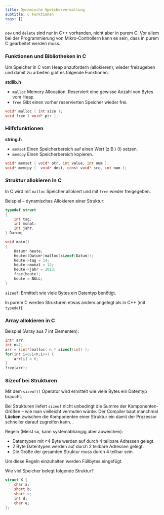 ```yaml
---
title: Dynamische Speicherverwaltung
subtitle: C Funktionen
tags: []
---
```


`new` und `delete` sind nur in C++ vorhanden, nicht aber in purem C. Vor allem bei der Programmierung von Mikro-Controllern kann es sein, dass in purem C gearbeitet werden muss.



### Funktionen und Bibliotheken in C

Um Speicher in C vom Heap anzufordern (allokieren), wieder freizugeben und damit zu arbeiten gibt es folgende Funktionen.

**stdlib.h**

- `malloc`
  Memory Allocation. Reserviert eine gewisse Anzahl von Bytes vom Heap.
- `free`
  Gibt einen vorher reservierten Speicher wieder frei.


```c
void* malloc ( int size );
void free ( void* ptr );
```



### Hilfsfunktionen

**string.h**

- `memset`
  Einen Speicherbereich auf einen Wert (z.B.\ 0) setzen.
- `memcpy`
  Einen Speicherbereich kopieren.


```c
void* memset ( void* ptr, int value, int num );
void* memcpy (	void* dest, const void* src, int num );
```



### Struktur allokieren in C

In C wird mit `malloc` Speicher allokiert und mit `free` wieder freigegeben.

Beispiel – dynamisches Allokieren einer Struktur:


```c
typedef struct 
{
    int tag;
    int monat;
    int jahr;
} Datum;
```




```c
void main()
{
    Datum* heute;
    heute=(Datum*)malloc(sizeof(Datum));
    heute->tag = 14;
    heute->monat = 12;
    heute->jahr = 2013;
    free(heute);
    heute = NULL;
}
```

`sizeof`: Ermittelt wie viele Bytes ein Datentyp benötigt.


In purem C werden Strukturen etwas anders angelegt als in C++ (mit `typedef`).



### Array allokieren in C

Beispiel (Array aus 7 int Elementen):

```c
int* arr;
int n=7;
arr = (int*)malloc( n * sizeof(int) );
for(int i=0;i<n;i++) {
    arr[i] = 0;
}
free(arr);
```




### Sizeof bei Strukturen

Mit dem `sizeof()` Operator wird ermittelt wie viele Bytes ein Datentyp braucht.


Bei Strukturen liefert `sizeof` nicht unbedingt die Summe der Komponenten-Größen – wie man vielleicht vermuten würde. Der Compiler baut manchmal **Lücken** zwischen die Komponenten einer Struktur ein damit der Prozessor schneller darauf zugreifen kann. .


Regeln (Meist so, kann systemabhängig aber abweichen):

- Datentypen mit ≥4 Byte werden auf durch 4 teilbare Adressen gelegt.
- 2 Byte Datentypen werden auf durch 2 teilbare Adressen gelegt.
- Die Größe der gesamten Struktur muss durch 4 teilbar sein. 

Um diese Regeln einzuhalten werden Füllbytes eingefügt.



Wie viel Speicher belegt folgende Struktur?

```c
struct X {
    char a;
    short b;
    short c;
    int d;
    char e;
};
```

